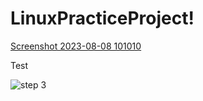 # LinuxPracticeProject!

[Screenshot 2023-08-08 101010](https://github.com/chinwe-00004/LinuxPracticeProject/assets/130554993/74018616-4a08-4660-8516-f6f4c1fbcae5)

Test

![step 3](https://github.com/chinwe-00004/LinuxPracticeProject/assets/130554993/f2113b46-8204-4702-963d-e8b7edb557f4)
